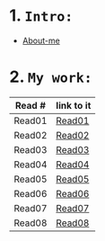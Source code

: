 # 1. `Intro:` 
   - [About-me](https://naderalhendi.github.io/reading-notes/About-me)
# 2. `My work:`
| Read # | link to it |
| ------ | ---------- |
| Read01 | [Read01](https://naderalhendi.github.io/reading-notes/Read01) |
| Read02 | [Read02](https://naderalhendi.github.io/reading-notes/Read02) |
| Read03 | [Read03](https://naderalhendi.github.io/reading-notes/Read03) |
| Read04 | [Read04](https://naderalhendi.github.io/reading-notes/Read04) |
| Read05 | [Read05](https://naderalhendi.github.io/reading-notes/Read05) |
| Read06 | [Read06](https://naderalhendi.github.io/reading-notes/Read06) |
| Read07 | [Read07](https://naderalhendi.github.io/reading-notes/Read07) |
| Read08 | [Read08](https://naderalhendi.github.io/reading-notes/Read08) |